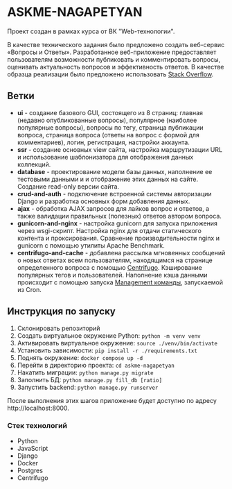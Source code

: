 # ASKME-NAGAPETYAN
Проект создан в рамках курса от ВК "Web-технологии". 

В качестве технического задания было предложено создать веб-сервис «Вопросы и Ответы». Разработанное веб-приложение предоставляет пользователям возможности публиковать и комментировать вопросы, оценивать актуальность вопросов и эффективность ответов.  В качестве образца реализации было предложено использовать [Stack Overflow](https://stackoverflow.com/).

## Ветки
- **ui** - создание базового GUI, состоящего из 8 страниц: главная (недавно опубликованные вопросы), популярное (наиболее популярные вопросы), вопросы по тегу, страница публикации вопроса, страница вопроса (ответы на вопрос с формой для комментариев), логин, регистрация, настройки аккаунта.
- **ssr** - создание основных view сайта, настройка маршрутизации URL и использование шаблонизатора для отображения данных коллекций.
- **database** - проектирование модели базы данных, наполнение ее тестовыми данными и и отображение этих данных на сайте. Создание read-only версии сайта.
- **crud-and-auth** - подключение встроенной системы авторизации Django и разработка основных форм добавления данных.
- **ajax** - обработка AJAX запросов для лайков вопрос и ответов, а также валидации правильных (полезных) ответов автором вопроса.
- **gunicorn-and-nginx** - настройка gunicorn для запуска приложения через wsgi-скрипт. Настройка nginx для отдачи статического контента и проксирования. Сравнение производительности nginx и gunicorn с помощью утилиты Apache Benchmark.
- **centrifugo-and-cache** - добавлена рассылка мгновенных сообщений о новых ответах всем пользователям, находящимся на странице определенного вопроса с помощью [Centrifugo](https://centrifugal.dev/docs/getting-started/quickstart). Кэширование популярных тегов и пользователей. Наполнение кэша данными происходит с помощью запуска [Management команды](https://docs.djangoproject.com/en/5.0/howto/custom-management-commands/), запускаемой из Cron.

## Инструкция по запуску
1. Склонировать репозиторий
2. Создать виртуальное окружение Python: `python -m venv venv`
3. Активировать виртуальное окружение: `source ./venv/bin/activate`
4. Установить зависимости: `pip install -r ./requirements.txt`
5. Поднять окружение: `docker compose up -d`
6. Перейти в директорию проекта: `cd askme-nagapetyan`
7. Накатить миграции: `python manage.py migrate`
8. Заполнить БД: `python manage.py fill_db [ratio]`
9. Запустить backend: `python manage.py runserver`

После выполнения этих шагов приложение будет доступно по адресу http://localhost:8000.

### Стек технологий
- Python
- JavaScript
- Django
- Docker
- Postgres
- Centrifugo

